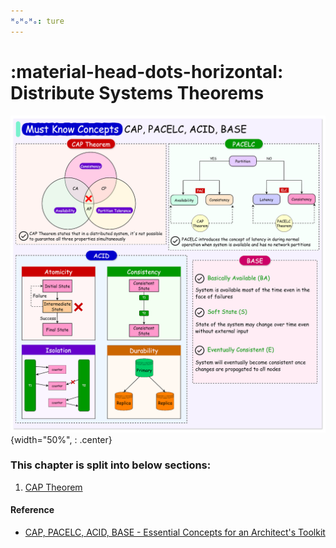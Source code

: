 ```yaml
---
ᴴₒᴴₒᴴₒ: ture
---
```


# **:material-head-dots-horizontal: Distribute Systems Theorems**

![alt text](Principles.png){width="50%", : .center}

### **This chapter is split into below sections:**

1. [CAP Theorem](CAP/README.md)

#### **Reference**

- [CAP, PACELC, ACID, BASE - Essential Concepts for an Architect's Toolkit](https://substackcdn.com/image/fetch/f_auto,q_auto:good,fl_progressive:steep/https%3A%2F%2Fsubstack-post-media.s3.amazonaws.com%2Fpublic%2Fimages%2F732e86b8-f57e-4e0a-941f-5c6e15c2a53d_1591x1600.png)